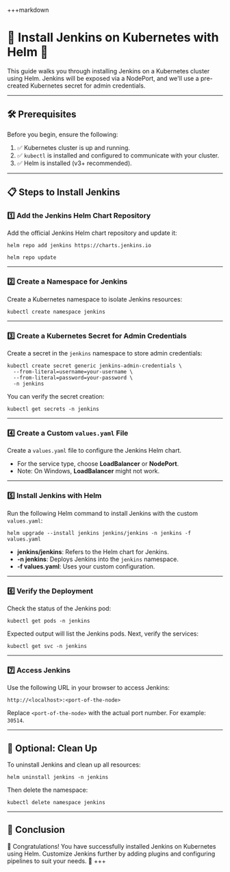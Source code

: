 
+++markdown
# 🚀 Install Jenkins on Kubernetes with Helm 🌟

This guide walks you through installing Jenkins on a Kubernetes cluster using Helm. Jenkins will be exposed via a NodePort, and we'll use a pre-created Kubernetes secret for admin credentials.

---

## 🛠 Prerequisites
Before you begin, ensure the following:

1. ✅ Kubernetes cluster is up and running.
2. ✅ `kubectl` is installed and configured to communicate with your cluster.
3. ✅ Helm is installed (v3+ recommended).

---

## 📋 Steps to Install Jenkins

### 1️⃣ Add the Jenkins Helm Chart Repository
Add the official Jenkins Helm chart repository and update it:

    helm repo add jenkins https://charts.jenkins.io

    helm repo update

---

### 2️⃣ Create a Namespace for Jenkins
Create a Kubernetes namespace to isolate Jenkins resources:

    kubectl create namespace jenkins

---

### 3️⃣ Create a Kubernetes Secret for Admin Credentials
Create a secret in the `jenkins` namespace to store admin credentials:

    kubectl create secret generic jenkins-admin-credentials \
      --from-literal=username=your-username \
      --from-literal=password=your-password \
      -n jenkins

You can verify the secret creation:

    kubectl get secrets -n jenkins

---

### 4️⃣ Create a Custom `values.yaml` File
Create a `values.yaml` file to configure the Jenkins Helm chart.
- For the service type, choose **LoadBalancer** or **NodePort**.
- Note: On Windows, **LoadBalancer** might not work.

---

### 5️⃣ Install Jenkins with Helm
Run the following Helm command to install Jenkins with the custom `values.yaml`:

    helm upgrade --install jenkins jenkins/jenkins -n jenkins -f values.yaml

- **jenkins/jenkins**: Refers to the Helm chart for Jenkins.
- **-n jenkins**: Deploys Jenkins into the `jenkins` namespace.
- **-f values.yaml**: Uses your custom configuration.

---

### 6️⃣ Verify the Deployment
Check the status of the Jenkins pod:

    kubectl get pods -n jenkins

Expected output will list the Jenkins pods. Next, verify the services:

    kubectl get svc -n jenkins

---

### 7️⃣ Access Jenkins
Use the following URL in your browser to access Jenkins:

    http://<localhost>:<port-of-the-node>

Replace `<port-of-the-node>` with the actual port number. For example: `30514`.

---

## 🧹 Optional: Clean Up
To uninstall Jenkins and clean up all resources:

    helm uninstall jenkins -n jenkins

Then delete the namespace:

    kubectl delete namespace jenkins

---

## 🎉 Conclusion
🎊 Congratulations! You have successfully installed Jenkins on Kubernetes using Helm. Customize Jenkins further by adding plugins and configuring pipelines to suit your needs. 🚀
+++
